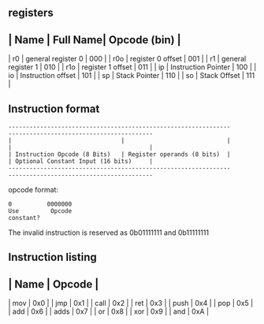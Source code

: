 ## registers
| Name | Full Name| Opcode (bin)   |
------------------------------------
| r0   | general register 0  | 000 |
| r0o  | register 0 offset   | 001 |
| r1   | general register 1  | 010 |
| r1o  | register 1 offset   | 011 |
| ip   | Instruction Pointer | 100 |
| io   | Instruction offset  | 101 |
| sp   | Stack Pointer       | 110 |
| so   | Stack Offset        | 111 |
## Instruction format
```
---------------------------------------------------------------       -----------------------------------------
|                               |                             |       |                                       |
| Instruction Opcode (8 Bits)   | Register operands (8 bits)  |       | Optional Constant Input (16 bits)     |
---------------------------------------------------------------       -----------------------------------------
```

opcode format:
```
0          0000000
Use         Opcode
constant?
```
The invalid instruction is reserved as 0b01111111 and 0b11111111
## Instruction listing
| Name    | Opcode |
----------------------
| mov     | 0x0    |
| jmp     | 0x1    |
| call    | 0x2    |
| ret     | 0x3    |
| push    | 0x4    |
| pop     | 0x5    |
| add     | 0x6    |
| adds    | 0x7    |
| or      | 0x8    |
| xor     | 0x9    |
| and     | 0xA    |

